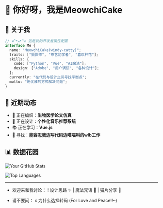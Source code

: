 # 👋 你好呀，我是MeowchiCake

## 🎀 关于我

```typescript
// ฅ^•ﻌ•^ฅ 这是我的开发者属性配置
interface Me {
  name: "MeowchiCake(windy-catty)";
  traits: ["摄影师", "茶艺初学者", "喜欢种花"];
  skills: {
    code: ["Python", "Vue", "AI魔法"];
    design: ["Adobe", "用户调研", "各种设计"];
  };
  currently: "在代码与设计之间寻找平衡点";
  motto: "用优雅的方式解决问题";
}
```


## 🌸 近期动态

- 🧶 正在编织：**生物医学论文仿真**
- 🎨 正在设计：**个性化音乐推荐系统**
- 📚 正在学习：**Vue.js**
- 🐾 寻找：**能容忍我边写代码边喵喵叫的wlb工作**

## 📊 数据花园

<div align="left">

![Your GitHub Stats](https://github-readme-stats.vercel.app/api?username=windy-catty&show_icons=true&theme=radical&bg_color=30,ff9a9e,fad0c4&title_color=fff&icon_color=fff&hide_border=true)

![Top Languages](https://github-readme-stats.vercel.app/api/top-langs/?username=windy-catty&layout=compact&theme=radical&bg_color=30,a18cd1,fbc2eb&title_color=fff&hide_border=true)

</div>

------

+ 欢迎来和我讨论：
  ! 设计思路 ✨ | 魔法咒语 🎩 | 猫片分享 🐾

- 请不要问：
  x 为什么选择转码 (For Love and Peace!!~)
